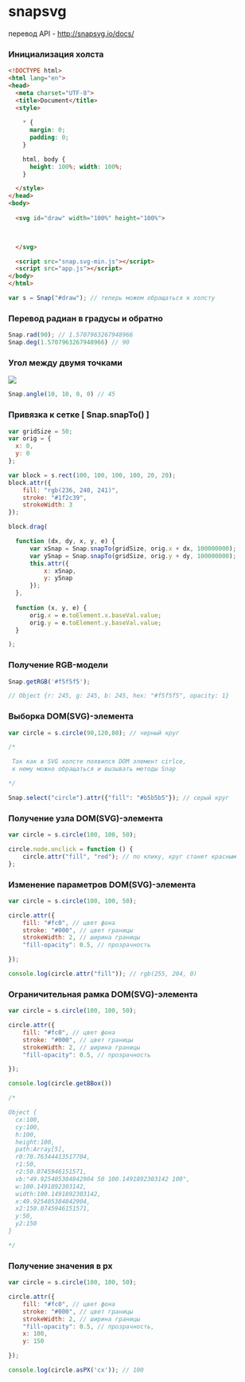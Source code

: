 # snapsvg
перевод API - http://snapsvg.io/docs/


### Инициализация холста

```html
<!DOCTYPE html>
<html lang="en">
<head>
  <meta charset="UTF-8">
  <title>Document</title>
  <style>
    
    * { 
      margin: 0;
      padding: 0;
    }

    html, body {
      height: 100%; width: 100%;
    }

  </style>
</head>
<body>
  
  <svg id="draw" width="100%" height="100%">
    


  </svg>

  <script src="snap.svg-min.js"></script>
  <script src="app.js"></script>
</body>
</html>
````

```javascript
var s = Snap("#draw"); // теперь можем обращаться к холсту
```

### Перевод радиан в градусы и обратно

```javascript
Snap.rad(90); // 1.5707963267948966
Snap.deg(1.5707963267948966) // 90
```

### Угол между двумя точками

<img src="https://habrastorage.org/files/a48/0cd/b9e/a480cdb9e05744788be4075af690fd5d.png"/>

```javascript
Snap.angle(10, 10, 0, 0) // 45
```

### Привязка к сетке [ Snap.snapTo() ]

```javascript
var gridSize = 50;
var orig = {
  x: 0,
  y: 0
};

var block = s.rect(100, 100, 100, 100, 20, 20);
block.attr({
    fill: "rgb(236, 240, 241)",
    stroke: "#1f2c39",
    strokeWidth: 3
});

block.drag(

  function (dx, dy, x, y, e) {
      var xSnap = Snap.snapTo(gridSize, orig.x + dx, 100000000);
      var ySnap = Snap.snapTo(gridSize, orig.y + dy, 100000000);
      this.attr({
          x: xSnap,
          y: ySnap
      });
  },
  
  function (x, y, e) {
      orig.x = e.toElement.x.baseVal.value;
      orig.y = e.toElement.y.baseVal.value;
  }

);
```

### Получение RGB-модели

```javascript
Snap.getRGB('#f5f5f5');

// Object {r: 245, g: 245, b: 245, hex: "#f5f5f5", opacity: 1}
```

### Выборка DOM(SVG)-элемента

```javascript
var circle = s.circle(90,120,80); // черный круг

/*

 Так как в SVG холсте появился DOM элемент cirlce,
 к нему можно обращаться и вызывать методы Snap

*/

Snap.select("circle").attr({"fill": "#b5b5b5"}); // серый круг

```

### Получение узла DOM(SVG)-элемента

```javascript
var circle = s.circle(100, 100, 50);

circle.node.onclick = function () {
    circle.attr("fill", "red"); // по клику, круг станет красным
};
```

### Изменение параметров DOM(SVG)-элемента

```javascript
var circle = s.circle(100, 100, 50);

circle.attr({
    fill: "#fc0", // цвет фона
    stroke: "#000", // цвет границы
    strokeWidth: 2, // ширина границы
    "fill-opacity": 0.5, // прозрачность

});

console.log(circle.attr("fill")); // rgb(255, 204, 0)
```

### Ограничительная рамка DOM(SVG)-элемента

```javascript
var circle = s.circle(100, 100, 50);

circle.attr({
    fill: "#fc0", // цвет фона
    stroke: "#000", // цвет границы
    strokeWidth: 2, // ширина границы
    "fill-opacity": 0.5, // прозрачность

});

console.log(circle.getBBox())

/*

Object {
  cx:100,
  cy:100,
  h:100,
  height:100,
  path:Array[5],
  r0:70.76344413517704,
  r1:50,
  r2:50.0745946151571,
  vb:"49.925405384842904 50 100.1491892303142 100",
  w:100.1491892303142,
  width:100.1491892303142,
  x:49.925405384842904,
  x2:150.0745946151571,
  y:50,
  y2:150
}

*/
```

### Получение значения в px

```javascript
var circle = s.circle(100, 100, 50);

circle.attr({
    fill: "#fc0", // цвет фона
    stroke: "#000", // цвет границы
    strokeWidth: 2, // ширина границы
    "fill-opacity": 0.5, // прозрачность,
    x: 100,
    y: 150

});

console.log(circle.asPX('cx')); // 100

```